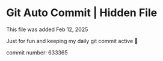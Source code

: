 # Git Auto Commit | Hidden File

This file was added Feb 12, 2025

Just for fun and keeping my daily git commit active 🤪

commit number: 633365
